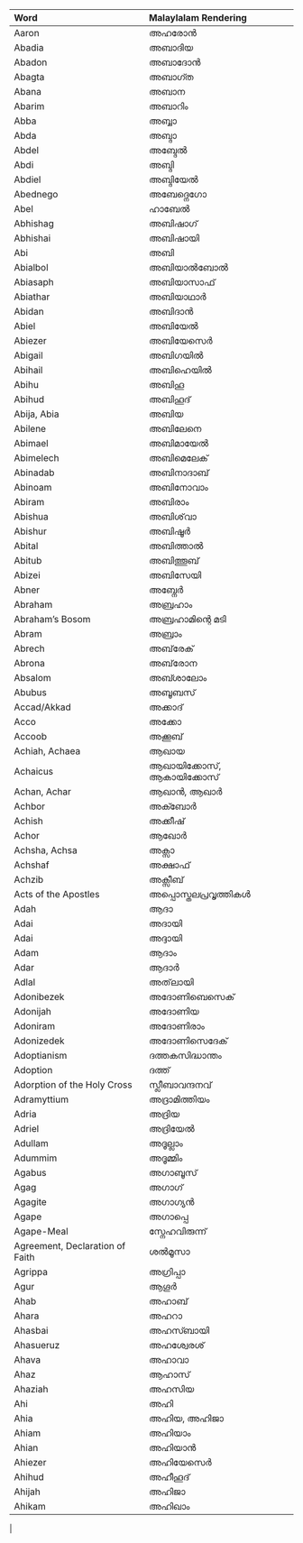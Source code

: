 | Word | Malaylalam Rendering|
| :--- | :--- |
|Aaron|അഹരോൻ|
|Abadia|അബാദിയ|
|Abadon|അബാദോൻ|
|Abagta|അബാഗ്ത|
|Abana|അബാന|
|Abarim|അബാറിം|
|Abba|അബ്ബാ|
|Abda|അബ്ദാ|
|Abdel|അബ്ദേൽ|
|Abdi|അബ്ദി|
|Abdiel|അബ്ദിയേൽ|
|Abednego|അബേദ്നെഗോ|
|Abel|ഹാബേൽ|
|Abhishag|അബിഷാഗ്|
|Abhishai|അബിഷായി|
|Abi|അബി|
|Abialbol|അബിയാൽബോൽ|
|Abiasaph|അബിയാസാഫ്|
|Abiathar|അബിയാഥാർ|
|Abidan|അബിദാൻ|
|Abiel|അബിയേൽ|
|Abiezer|അബിയേസെർ|
|Abigail|അബിഗയിൽ|
|Abihail|അബിഹെയിൽ|
|Abihu|അബിഹൂ|
|Abihud|അബിഹൂദ്|
|Abija, Abia|അബിയ|
|Abilene|അബിലേനെ|
|Abimael|അബിമായേൽ|
|Abimelech|അബിമെലേക്|
|Abinadab|അബിനാദാബ്|
|Abinoam|അബിനോവാം|
|Abiram|അബിരാം|
|Abishua|അബിശ്‌വാ|
|Abishur|അബിഷൂർ|
|Abital|അബിത്താൽ|
|Abitub|അബിത്തൂബ്|
|Abizei|അബിസേയി|
|Abner|അബ്നേർ|
|Abraham|അബ്രഹാം|
|Abraham’s Bosom|അബ്രഹാമിന്റെ മടി|
|Abram|അബ്രാം|
|Abrech|അബ്‌രേക്|
|Abrona|അബ്‌രോന|
|Absalom|അബ്ശാലോം|
|Abubus|അബൂബസ്|
|Accad/Akkad|അക്കാദ്|
|Acco|അക്കോ|
|Accoob|അക്കൂബ്|
|Achiah, Achaea|ആഖായ|
|Achaicus|ആഖായിക്കോസ്, ആകായിക്കോസ്|
|Achan, Achar|ആഖാൻ, ആഖാർ|
|Achbor|അക്ബോർ|
|Achish|അക്കീഷ്|
|Achor|ആഖോർ|
|Achsha, Achsa|അക്സാ|
|Achshaf|അക്ഷാഫ്|
|Achzib|അക്സീബ്|
|Acts of the Apostles|അപ്പൊസ്തലപ്രവൃത്തികൾ|
|Adah|ആദാ|
|Adai|അദായി|
|Adai|അദ്ദായി|
|Adam|ആദാം|
|Adar|ആദാർ|
|Adlal|അത്‌ലായി|
|Adonibezek|അദോണിബെസെക്|
|Adonijah|അദോണിയ|
|Adoniram|അദോണിരാം|
|Adonizedek|അദോണിസെദേക്|
|Adoptianism|ദത്തകസിദ്ധാന്തം|
|Adoption|ദത്ത്|
|Adorption of the Holy Cross|സ്ലീബാവന്ദനവ്|
|Adramyttium|അദ്രാമിത്തിയം|
|Adria|അദ്രിയ|
|Adriel|അദ്രിയേൽ|
|Adullam|അദൂല്ലാം|
|Adummim|അദൂമ്മിം|
|Agabus|അഗാബൂസ്|
|Agag|അഗാഗ്|
|Agagite|അഗാഗ്യൻ|
|Agape|അഗാപ്പെ|
|Agape-Meal|സ്നേഹവിരുന്ന്|
|Agreement, Declaration of Faith|ശൽമൂസാ|
|Agrippa|അഗ്രിപ്പാ|
|Agur|ആഗൂർ|
|Ahab|അഹാബ്|
|Ahara|അഹറാ|
|Ahasbai|അഹസ്ബായി|
|Ahasueruz|അഹശ്വേരശ്|
|Ahava|അഹാവാ|
|Ahaz|ആഹാസ്|
|Ahaziah|അഹസിയ|
|Ahi|അഹി|
|Ahia|അഹിയ, അഹിജാ|
|Ahiam|അഹിയാം|
|Ahian|അഹിയാൻ|
|Ahiezer|അഹിയേസെർ|
|Ahihud|അഹീഹൂദ്|
|Ahijah|അഹിജാ|
|Ahikam|അഹിഖാം|
|